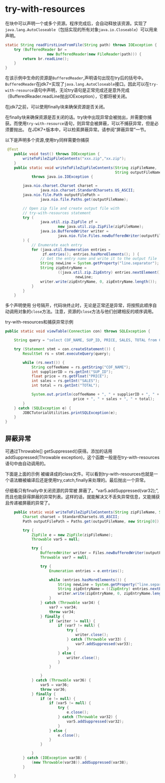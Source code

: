 # try-with-resources

在块中可以声明一个或多个资源。程序完成后，会自动释放该资源。实现了`java.lang.AutoCloseable`（包括实现的所有对象`java.io.Closeable`）可以用来声明。

```java
static String readFirstLineFromFile(String path) throws IOException {
    try (BufferedReader br =
                   new BufferedReader(new FileReader(path))) {
        return br.readLine();
    }
}
```

在该示例中生命的资源是`BufferedReader`,声明语句出现在try后的括号中。`BufferedReader`在jdk7+实现了`java.lang.AutoCloseable`接口。因此可以在`try-with-resource`语句中声明，无论try语句是正常完成还是意外完成（BufferedReader.readLine抛出IOException），它都将被关闭。

在jdk7之前，可以使用finally块来确保资源是否关闭。

在finally块来确保资源是否关闭的话。try块中出现异常会被抛出，并需要你捕获。而使用`try-with-resource`语句，则异常会被屏蔽，可以不捕获异常，但是必须要抛出。
在JDK7+版本中，可以检索屏蔽异常。请参阅“屏蔽异常”一节。

以下是声明多个资源,使用try同样需要你捕获
```java
 @Test
    public void test() throws IOException {
        writeToFileZipFileContents("xxx.zip","xx.zip");
    }
    public static void writeToFileZipFileContents(String zipFileName,
                                                  String outputFileName)
            throws java.io.IOException {

        java.nio.charset.Charset charset =
                java.nio.charset.StandardCharsets.US_ASCII;
        java.nio.file.Path outputFilePath =
                java.nio.file.Paths.get(outputFileName);

        // Open zip file and create output file with
        // try-with-resources statement
        try (
                java.util.zip.ZipFile zf =
                        new java.util.zip.ZipFile(zipFileName);
                java.io.BufferedWriter writer =
                        java.nio.file.Files.newBufferedWriter(outputFilePath, charset)
        ) {
            // Enumerate each entry
            for (java.util.Enumeration entries =
                 zf.entries(); entries.hasMoreElements(); ) {
                // Get the entry name and write it to the output file
                String newLine = System.getProperty("line.separator");
                String zipEntryName =
                        ((java.util.zip.ZipEntry) entries.nextElement()).getName() +
                                newLine;
                writer.write(zipEntryName, 0, zipEntryName.length());
            }
        }
    }
```

多个声明使用 分号隔开，代码块终止时，无论是正常还是异常，将按照此顺序自动调用对象的`close`方法。注意，资源的`close`方法与他们创建相反的顺序调用。


try-with-resources和捕获异常示例
```java
public static void viewTable(Connection con) throws SQLException {

    String query = "select COF_NAME, SUP_ID, PRICE, SALES, TOTAL from COFFEES";

    try (Statement stmt = con.createStatement()) {
        ResultSet rs = stmt.executeQuery(query);

        while (rs.next()) {
            String coffeeName = rs.getString("COF_NAME");
            int supplierID = rs.getInt("SUP_ID");
            float price = rs.getFloat("PRICE");
            int sales = rs.getInt("SALES");
            int total = rs.getInt("TOTAL");

            System.out.println(coffeeName + ", " + supplierID + ", " + 
                               price + ", " + sales + ", " + total);
        }
    } catch (SQLException e) {
        JDBCTutorialUtilities.printSQLException(e);
    }
}
```

## 屏蔽异常
可通过Throwable[] getSuppressed()获得。添加的话用addSuppressed(Throwable exception)，这个函数一般是在try-with-resources语句中由自动调用的。

下面是上面的示例 被编译成的class文件。可以看到try-with-resources也就是一个语法糖被编译后还是使用try,catch,finally来处理的。最后抛出一个异常。

仔细看只有finally中关闭资源的异常被 屏蔽了。“var5.addSuppressed(var32);”,而且也能获得屏蔽的异常列表。这样的话，就能解决又不丢失异常信息，又能捕获且传递被屏蔽的异常了。
```java
    public static void writeToFileZipFileContents(String zipFileName, String outputFileName) {
        Charset charset = StandardCharsets.US_ASCII;
        Path outputFilePath = Paths.get(outputFileName, new String[0]);

        try {
            ZipFile e = new ZipFile(zipFileName);
            Throwable var5 = null;

            try {
                BufferedWriter writer = Files.newBufferedWriter(outputFilePath, charset, new OpenOption[0]);
                Throwable var7 = null;

                try {
                    Enumeration entries = e.entries();

                    while (entries.hasMoreElements()) {
                        String newLine = System.getProperty("line.separator");
                        String zipEntryName = ((ZipEntry) entries.nextElement()).getName() + newLine;
                        writer.write(zipEntryName, 0, zipEntryName.length());
                    }
                } catch (Throwable var34) {
                    var7 = var34;
                    throw var34;
                } finally {
                    if (writer != null) {
                        if (var7 != null) {
                            try {
                                writer.close();
                            } catch (Throwable var33) {
                                var7.addSuppressed(var33);
                            }
                        } else {
                            writer.close();
                        }
                    }

                }
            } catch (Throwable var36) {
                var5 = var36;
                throw var36;
            } finally {
                if (e != null) {
                    if (var5 != null) {
                        try {
                            e.close();
                        } catch (Throwable var32) {
                            var5.addSuppressed(var32);
                        }
                    } else {
                        e.close();
                    }
                }

            }
        } catch (IOException var38) {
            (new Throwable(var38)).addSuppressed(var38);
        }

    }
```